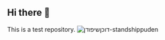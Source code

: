 ## Hi there 👋
This is a test repository.
![דוכןשיפודן-standshippuden](https://github.com/user-attachments/assets/20d9b888-8a31-48d7-8ea4-972c09ea6677)


<!--
**leri-yeah/leri-yeah** is a ✨ _special_ ✨ repository because its `README.md` (this file) appears on your GitHub profile.

Here are some ideas to get you started:

- 🔭 I’m currently working on ...
- 🌱 I’m currently learning ...
- 👯 I’m looking to collaborate on ...
- 🤔 I’m looking for help with ...
- 💬 Ask me about ...
- 📫 How to reach me: ...
- 😄 Pronouns: ...
- ⚡ Fun fact: ...
-->
